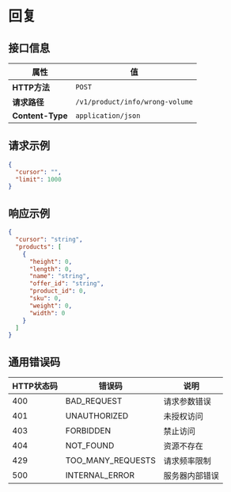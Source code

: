 # 回复

## 接口信息

| 属性 | 值 |
|------|-----|
| **HTTP方法** | `POST` |
| **请求路径** | `/v1/product/info/wrong-volume` |
| **Content-Type** | `application/json` |

## 请求示例

```json
{
  "cursor": "",
  "limit": 1000
}
```

## 响应示例

```json
{
  "cursor": "string",
  "products": [
    {
      "height": 0,
      "length": 0,
      "name": "string",
      "offer_id": "string",
      "product_id": 0,
      "sku": 0,
      "weight": 0,
      "width": 0
    }
  ]
}
```

## 通用错误码

| HTTP状态码 | 错误码 | 说明 |
|------------|--------|------|
| 400 | BAD_REQUEST | 请求参数错误 |
| 401 | UNAUTHORIZED | 未授权访问 |
| 403 | FORBIDDEN | 禁止访问 |
| 404 | NOT_FOUND | 资源不存在 |
| 429 | TOO_MANY_REQUESTS | 请求频率限制 |
| 500 | INTERNAL_ERROR | 服务器内部错误 |
